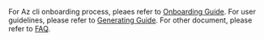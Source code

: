 For Az cli onboarding process, pleaes refer to [Onboarding Guide](00-onboarding-guide.md).
For user guidelines, please refer to [Generating Guide](how-to-generate.md).
For other document, please refer to [FAQ](faq.md).